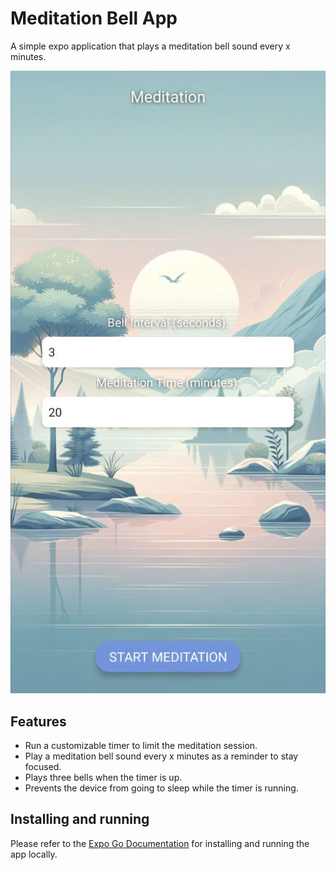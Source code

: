 # Meditation Bell App

A simple expo application that plays a meditation bell sound every x minutes.

![Screenshot](./art/screenshot.jpg)

## Features

- Run a customizable timer to limit the meditation session.
- Play a meditation bell sound every x minutes as a reminder to stay focused.
- Plays three bells when the timer is up.
- Prevents the device from going to sleep while the timer is running.

## Installing and running

Please refer to the [Expo Go Documentation](https://docs.expo.dev/get-started/expo-go/) for installing and running the app locally.